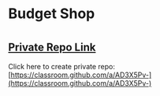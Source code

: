 # Budget Shop

#

## [Private Repo Link](https://classroom.github.com/a/AD3X5Pv-)
Click here to create private repo: [https://classroom.github.com/a/AD3X5Pv-](https://classroom.github.com/a/AD3X5Pv-)
